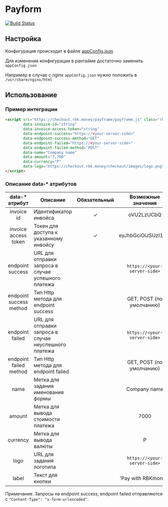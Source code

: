# Payform
[![Build Status](http://ci.rbkmoney.com/buildStatus/icon?job=rbkmoney_private/payform/master)](http://ci.rbkmoney.com/job/rbkmoney_private/job/payform/job/master)

## Настройка
Конфигурация происходит в файле [appConfig.json](/src/appConfig.json)

Для изменения конфигурации в рантайме достаточно заменить `appConfig.json`

Например в случае с nginx `appConfig.json` нужно положить в `/usr/share/nginx/html`

## Использование
### Пример интеграции
```html
<script src="https://checkout.rbk.money/payframe/payframe.js" class="rbkmoney-checkout"
        data-invoice-id="string"
        data-invoice-access-token="string"
        data-endpoint-success="https://<your-server-side>"
        data-endpoint-success-method="GET"
        data-endpoint-failed="https://<your-server-side>"
        data-endpoint-failed-method="POST"
        data-name="Company name"
        data-amount="7,700"
        data-currency="Р"
        data-logo="https://checkout.rbk.money/checkout/images/logo.png">
</script>
```
### Описание data-* атрибутов
| data-* атрибут           | Описание                                              | Обязательный | Возможные значения           |
| :----------------------: | ----------------------------------------------------- | :-----------:| :---------------------------:|
| invoice id               | Идентификатор инвойса                                 | ✓            | oVU2LzUCbQ                   |
| invoice access token     | Токен для доступа к указанному инвойсу                | ✓            | eyJhbGciOiJSUzI1N...         |
| endpoint success         | URL для отправки запроса в случае успешного платежа   |              | `https://<your-server-side>` |
| endpoint success method  | Тип Http метода для endpoint success                  |              | GET, POST (по умолчанию)     |
| endpoint failed          | URL для отправки запроса в случае неуспешного платежа |              | `https://<your-server-side>` |
| endpoint failed method   | Тип Http метода для endpoint failed                   |              | GET, POST (по умолчанию)     |
| name                     | Метка для задания именования формы                    |              | Company name                 |
| amount                   | Метка для вывода стоимости платежа                    |              | 7000                         |
| currency                 | Метка для вывода валюты                               |              | P                            |
| logo                     | URL для задания логотипа                              |              | `https://<your-server-side>` |
| label                    | Текст для кнопки                                      |              | 'Pay with RBKmoney'          |

Примечание. Запросы на endpoint success, endpoint failed отправляются с `"Content-Type": "x-form-urlencoded"`.
